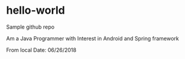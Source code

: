# hello-world
Sample github repo

Am a Java Programmer with Interest in Android and Spring framework

From local Date: 06/26/2018